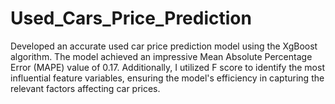 # Used_Cars_Price_Prediction
Developed an accurate used car price prediction model using the XgBoost algorithm. The model achieved an impressive Mean Absolute Percentage Error (MAPE) value of 0.17.  Additionally, I utilized F score to identify the most influential feature variables, ensuring the model's efficiency in capturing the relevant factors affecting car prices.
